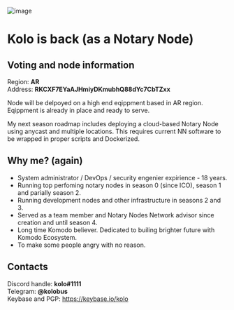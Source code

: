 ![image](https://user-images.githubusercontent.com/2559459/113327861-2263be80-9324-11eb-8593-c955e0df3d84.jpeg)

# Kolo is back (as a Notary Node)

## Voting and node information

Region: **AR**  
Address: **RKCXF7EYaAJHmiyDKmubhQ88dYc7CbTZxx**  

Node will be delpoyed on a high end eqippment based in AR region. Eqippment is already in place and ready to serve.

My next season roadmap includes deploying a cloud-based Notary Node using anycast and multiple locations. This requires current NN software to be wrapped in proper scripts and Dockerized.

## Why me? (again)

 - System administrator / DevOps / security engenier expirience - 18 years.
 - Running top perfoming notary nodes in season 0 (since ICO), season 1 and parially season 2.
 - Running development nodes and other infrastructure in seasons 2 and 3.
 - Served as a team member and Notary Nodes Network advisor since creation and until season 4.
 - Long time Komodo believer. Dedicated to builing brighter future with Komodo Ecosystem.
 - To make some people angry with no reason.

## Contacts ##

Discord handle: **kolo#1111**  
Telegram: **@kolobus**  
Keybase and PGP: https://keybase.io/kolo
